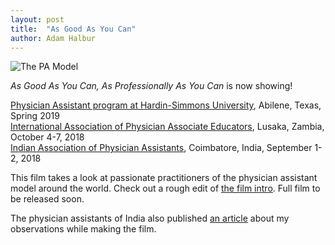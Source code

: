 ```yaml
---
layout: post
title:  "As Good As You Can"
author: Adam Halbur
---
```

![The PA Model](https://c1.staticflickr.com/5/4864/32592584538_ce0d126e0b_h.jpg)

*As Good As You Can, As Professionally As You Can* is now showing!   

[Physician Assistant program at Hardin-Simmons University][Hardin-link], Abilene, Texas, Spring 2019  
[International Association of Physician Associate Educators][IAPAE-link], Lusaka, Zambia, October 4-7, 2018  
[Indian Association of Physician Assistants][IAPA-link], Coimbatore, India, September 1-2, 2018  

This film takes a look at passionate practitioners of the physician assistant model around the world. Check out a rough edit of [the film intro][as_good-link]. Full film to be released soon.

The physician assistants of India also published [an article][article-link] about my observations while making the film.

[Hardin-link]: https://www.hsutx.edu/academics/graduate-programs/physician-assistant-program/
[IAPAE-link]: https://iapae.com/
[IAPA-link]:  http://www.iapaonline.org/
[as_good-link]: https://www.youtube.com/watch?v=c0nVvgOlz4U
[article-link]: http://www.academia.edu/37370439/Of_Chickens_and_Coyotes_a_poets_take_on_the_physician_assistant
